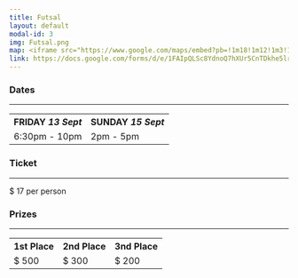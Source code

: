 ```yaml
---
title: Futsal
layout: default
modal-id: 3
img: Futsal.png
map: <iframe src="https://www.google.com/maps/embed?pb=!1m18!1m12!1m3!1d3150.7329547276913!2d144.9593195159704!3d-37.84313714349901!2m3!1f0!2f0!3f0!3m2!1i1024!2i768!4f13.1!3m3!1m2!1s0x6ad667e27fe5b65b%3A0x7da260ae352a6392!2sMelbourne%20Sports%20Centres%20-%20MSAC!5e0!3m2!1sen!2sau!4v1566912398763!5m2!1sen!2sau" width="600" height="450" frameborder="0" style="border:0;" allowfullscreen=""></iframe></br>
link: https://docs.google.com/forms/d/e/1FAIpQLSc8YdnoQ7hXUr5CnTDkhe5lr6y4VDmFU8RyjtrgkpL83NeE6w/viewform
---
```


### Dates

---

<center>
    <table>
        <tr>
            <th><b>FRIDAY <i>13 Sept</i></b></th>
            <th><b>SUNDAY <i>15 Sept</i></b></th>
        </tr>
        <tr>
            <td> 6:30pm - 10pm</td>
            <td> 2pm - 5pm</td>
        </tr>
    </table>
</center>

### Ticket

---

\$ 17
per person

### Prizes

---

<center>
    <table>
        <tr>
            <th><b>1st Place</b></th>
            <th><b>2nd Place</b></th>
            <th><b>3nd Place</b></th>
        </tr>
        <tr>
            <td> $ 500 </td>
            <td> $ 300 </td>
            <td> $ 200 </td>
        </tr>
    </table>
</center>
